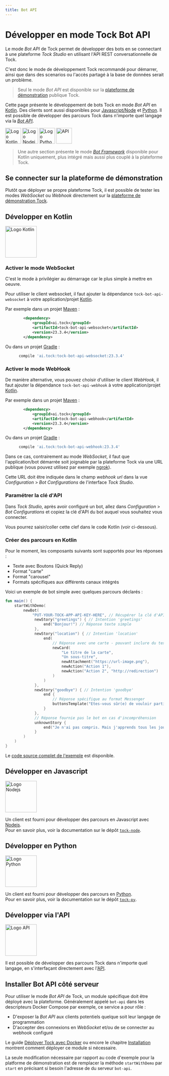 ```yaml
---
title: Bot API
---
```


# Développer en mode Tock Bot API

Le mode _Bot API_ de Tock permet de développer des bots en se connectant à une plateforme _Tock Studio_ en 
utilisant l'API REST conversationnelle de Tock.

C'est donc le mode de développement Tock recommandé pour démarrer, ainsi que dans des scenarios ou l'accès partagé à la 
base de données serait un problème.

> Seul le mode _Bot API_ est disponible sur la [plateforme de démonstration](https://demo.tock.ai/)
> publique Tock.

Cette page présente le développement de bots Tock en mode _Bot API_ en [Kotlin](bot-api#developper-en-kotlin). 
Des clients sont aussi disponibles pour [Javascript/Node](bot-api#developper-en-javascript) et [Python](bot-api#developper-en-python).
Il est possible de développer des parcours Tock dans n'importe quel langage via la [_Bot API_](bot-api#developper-via-lapi).

[<img alt="Logo Kotlin" title="Kotlin"
      src="https://upload.wikimedia.org/wikipedia/commons/7/74/Kotlin_Icon.png" 
      style="width: 50px;">](bot-api#developper-en-kotlin)
[<img alt="Logo Nodejs" title="Nodejs"
      src="https://www.boostit.net/wp-content/uploads/2016/08/node-js-icon.png" 
      style="width: 50px;">](bot-api#developper-en-javascript)
[<img alt="Logo Python" title="Python"
      src="https://www.libraries.rutgers.edu/sites/default/files/styles/resize_to_300px_width/public/events/2020/01/python_3_2.png" 
      style="width: 50px;">](bot-api#developper-en-python)
[<img alt="API" title="Bot API"
      src="https://zappysys.com/blog/wp-content/uploads/2018/06/REST-API-icon.jpg" 
      style="width: 50px;">](bot-api#developper-via-lapi)


> Une autre section présente le mode [_Bot Framework_](bot-integre) disponible pour Kotlin uniquement, 
> plus intégré mais aussi plus couplé à la plateforme Tock.

## Se connecter sur la plateforme de démonstration

Plutôt que déployer se propre plateforme Tock, il est possible de tester les modes _WebSocket_ ou _Webhook_ directement sur la
[plateforme de démonstration Tock](https://demo.tock.ai/). 

## Développer en Kotlin

<img alt="Logo Kotlin" title="Kotlin"
src="https://upload.wikimedia.org/wikipedia/commons/7/74/Kotlin_Icon.png" 
style="width: 100px;">

### Activer le mode WebSocket

C'est le mode à privilégier au démarrage car le plus simple à mettre en oeuvre.

Pour utiliser le client websocket, il faut ajouter la dépendance `tock-bot-api-websocket` à votre application/projet [Kotlin](https://kotlinlang.org/).

Par exemple dans un projet [Maven](https://maven.apache.org/) :

```xml
        <dependency>
            <groupId>ai.tock</groupId>
            <artifactId>tock-bot-api-websocket</artifactId>
            <version>23.3.4</version>
        </dependency>
```

Ou dans un projet [Gradle](https://gradle.org/) :

```groovy
      compile 'ai.tock:tock-bot-api-websocket:23.3.4'
```

### Activer le mode WebHook

De manière alternative, vous pouvez choisir d'utiliser le client _WebHook_, il faut ajouter la dépendance `tock-bot-api-webhook` à votre application/projet [Kotlin](https://kotlinlang.org/).

Par exemple dans un projet [Maven](https://maven.apache.org/) :

```xml
        <dependency>
            <groupId>ai.tock</groupId>
            <artifactId>tock-bot-api-webhook</artifactId>
            <version>23.3.4</version>
        </dependency>
```

Ou dans un projet [Gradle](https://gradle.org/) :

```groovy
      compile 'ai.tock:tock-bot-api-webhook:23.3.4'
```

Dans ce cas, contrairement au mode _WebSocket_, il faut que l'application/bot démarrée soit joignable par la 
 plateforme Tock via une URL publique (vous pouvez utilisez par exemple [ngrok](https://ngrok.com/)). 
 
 Cette URL doit être indiquée dans le champ _webhook url_ dans la vue _Configuration_ > _Bot Configurations_ 
 de l'interface _Tock Studio_.
 
### Paramétrer la clé d'API
 
Dans _Tock Studio_, après avoir configuré un bot, allez dans _Configuration_ > _Bot Configurations_ et copiez 
la clé d'API du bot auquel vous souhaitez vous connecter.
 
Vous pourrez saisir/coller cette clef dans le code Kotlin (voir ci-dessous).
 
### Créer des parcours en Kotlin 
 
Pour le moment, les composants suivants sont supportés pour les réponses :
 
* Texte avec Boutons (Quick Reply)
* Format "carte"
* Format "carousel"
* Formats spécifiques aux différents canaux intégrés
 
Voici un exemple de bot simple avec quelques parcours déclarés : 
 
```kotlin
fun main() {
    startWithDemo(
        newBot(
            "PUT-YOUR-TOCK-APP-API-KEY-HERE", // Récupérer la clé d'API à partir de l'onglet "Bot Configurations" dans Tock Studio
             newStory("greetings") { // Intention 'greetings'
                 end("Bonjour!") // Réponse texte simple
             },
             newStory("location") { // Intention 'location'
                 end(
                     // Réponse avec une carte - pouvant inclure du texte, un fichier (par exemple une image) et des suggestions d'action utilisateur
                     newCard(
                         "Le titre de la carte",
                         "Un sous-titre",
                         newAttachment("https://url-image.png"),
                         newAction("Action 1"),
                         newAction("Action 2", "http://redirection") 
                     )
                 )
             },
             newStory("goodbye") { // Intention 'goodbye'
                 end {
                     // Réponse spécifique au format Messenger 
                     buttonsTemplate("Etes-vous sûr(e) de vouloir partir ?", nlpQuickReply("Je reste"))
                 } 
             },
             // Réponse fournie pas le bot en cas d'incompréhension
             unknownStory {
                 end("Je n'ai pas compris. Mais j'apprends tous les jours :)")
             }
        )
    )
}
```

Le [code source complet de l'exemple](https://github.com/theopenconversationkit/tock-bot-demo) est disponible.
 
## Développer en Javascript

<img alt="Logo Nodejs" title="Nodejs"
src="https://www.boostit.net/wp-content/uploads/2016/08/node-js-icon.png" 
style="width: 100px;">

Un client est fourni pour développer des parcours en Javascript avec [Nodejs](https://nodejs.org/).  
Pour en savoir plus, voir la documentation sur le dépôt [`tock-node`](https://github.com/theopenconversationkit/tock-node).

## Développer en Python

<img alt="Logo Python" title="Python"
src="https://www.libraries.rutgers.edu/sites/default/files/styles/resize_to_300px_width/public/events/2020/01/python_3_2.png" 
style="width: 100px;">

Un client est fourni pour développer des parcours en [Python](https://www.python.org/).  
Pour en savoir plus, voir la documentation sur le dépôt [`tock-py`](https://github.com/theopenconversationkit/tock-py).

## Développer via l'API

<img alt="Logo API" title="REST API"
src="https://zappysys.com/blog/wp-content/uploads/2018/06/REST-API-icon.jpg" 
style="width: 100px;">

Il est possible de développer des parcours Tock dans n'importe quel langage, en s'interfaçant directement avec 
l'[API](api#tock-bot-definition-api).

## Installer Bot API côté serveur

Pour utiliser le mode _Bot API_ de Tock, un module spécifique doit être déployé avec la plateforme. Généralement appelé 
`bot-api` dans les descripteurs Docker Compose par exemple, ce service a pour rôle :

* D'exposer la _Bot API_ aux clients potentiels quelque soit leur langage de programmation
* D'accepter des connexions en _WebSocket_ et/ou de se connecter au webhook configuré

Le guide [Déployer Tock avec Docker](../../guide/plateforme) ou encore le chapitre 
[Installation](../../admin/installation) montrent comment déployer ce module si nécessaire.

La seule modification nécessaire par rapport au code d'exemple pour la platforme de démonstration est de remplacer
la méthode `startWithDemo` par `start` en précisant si besoin l'adresse de du serveur `bot-api`.

